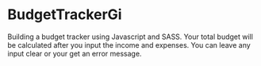 # BudgetTrackerGi
Building a budget tracker using Javascript and SASS. Your total budget will be calculated after you input the income and expenses. You can leave any input clear or your get an error message.
